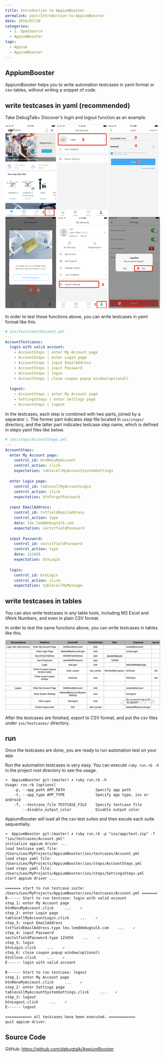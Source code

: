 ```yaml
---
title: Introduction to AppiumBooster
permalink: post/Introduction-to-AppiumBooster
date: 2016/07/20
categories:
  - 1. OpenSource
  - AppiumBooster
tags:
  - Appium
  - AppiumBooster
---
```


## AppiumBooster

AppiumBooster helps you to write automation testcases in yaml format or csv tables, without writing a snippet of code.

## write testcases in yaml (recommended)

Take DebugTalk+ Discover's login and logout function as an example.

![preview of login and logout](/images/preview_login_and_logout.png)

In order to test these functions above, you can write testcases in yaml format like this.

```yaml
# ios/testcases/Account.yml
---
AccountTestcases:
  login with valid account:
    - AccountSteps | enter My Account page
    - AccountSteps | enter Login page
    - AccountSteps | input EmailAddress
    - AccountSteps | input Password
    - AccountSteps | login
    - AccountSteps | close coupon popup window(optional)

  logout:
    - AccountSteps | enter My Account page
    - SettingsSteps | enter Settings page
    - AccountSteps | logout
```

In the testcases, each step is combined with two parts, joined by a separator `|`. The former part indicates step file located in `ios/steps/` directory, and the latter part indicates testcase step name, which is defined in steps yaml files like below.

```yaml
# ios/steps/AccountSteps.yml
---
AccountSteps:
  enter My Account page:
    control_id: btnMenuMyAccount
    control_action: click
    expectation: tablecellMyAccountSystemSettings

  enter Login page:
    control_id: tablecellMyAccountLogin
    control_action: click
    expectation: btnForgetPassword

  input EmailAddress:
    control_id: txtfieldEmailAddress
    control_action: type
    data: leo.lee@debugtalk.com
    expectation: sectxtfieldPassword

  input Password:
    control_id: sectxtfieldPassword
    control_action: type
    data: 123456
    expectation: btnLogin

  login:
    control_id: btnLogin
    control_action: click
    expectation: tablecellMyMessage
```

## write testcases in tables

You can also write testcases in any table tools, including MS Excel and iWork Numbers, and even in plain CSV format.

In order to test the same functions above, you can write testcases in tables like this.

![testcases of login and logout](/images/testcase_login_and_logout.png)

After the testcases are finished, export to CSV format, and put the csv files under `ios/testcases/` directory.

## run

Once the testcases are done, you are ready to run automation test on your app.

Run the automation testcases is very easy. You can execute `ruby run.rb -h` in the project root directory to see the usage.

```
➜  AppiumBooster git:(master) ✗ ruby run.rb -h
Usage: run.rb [options]
    -p, --app_path APP_PATH              Specify app path
    -t, --app_type APP_TYPE              Specify app type, ios or android
    -f, --testcase_file TESTCASE_FILE    Specify testcase file
        --disable_output_color           Disable output color
```

AppiumBooster will load all the csv test suites and then excute each suite sequentially.

```
➜  AppiumBooster git:(master) ✗ ruby run.rb -p "ios/app/test.zip" -f "ios/testcases/Account.yml"
initialize appium driver ...
load testcase yaml file: /Users/Leo/MyProjects/AppiumBooster/ios/testcases/Account.yml
load steps yaml file: /Users/Leo/MyProjects/AppiumBooster/ios/steps/AccountSteps.yml
load steps yaml file: /Users/Leo/MyProjects/AppiumBooster/ios/steps/SettingsSteps.yml
start appium driver ...

======= start to run testcase suite: /Users/Leo/MyProjects/AppiumBooster/ios/testcases/Account.yml =======
B------ Start to run testcase: login with valid account
step_1: enter My Account page
btnMenuMyAccount.click     ...    ✓
step_2: enter Login page
tablecellMyAccountLogin.click     ...    ✓
step_3: input EmailAddress
txtfieldEmailAddress.type leo.lee@debugtalk.com    ...    ✓
step_4: input Password
sectxtfieldPassword.type 123456    ...    ✓
step_5: login
btnLogin.click     ...    ✓
step_6: close coupon popup window(optional)
btnClose.click     ...    ✓
E------ login with valid account

B------ Start to run testcase: logout
step_1: enter My Account page
btnMenuMyAccount.click     ...    ✓
step_2: enter Settings page
tablecellMyAccountSystemSettings.click     ...    ✓
step_3: logout
btnLogout.click     ...    ✓
E------ logout

============ all testcases have been executed. ============
quit appium driver.
```

## Source Code

GitHub: https://github.com/debugtalk/AppiumBooster
